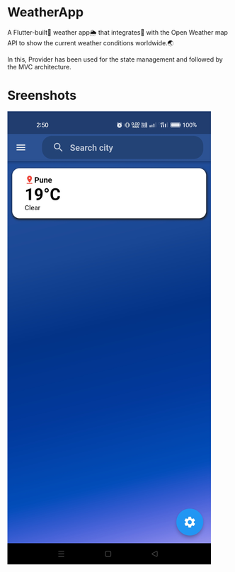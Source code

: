 # WeatherApp

A Flutter-built📳 weather app🌦️ that integrates🔗 with the Open Weather map API to show the current weather conditions worldwide.🌏    

In this, Provider has been used for the state management and followed by the MVC architecture.

# Sreenshots

![](https://github.com/swatikawale/weatherApp/blob/main/images/ss/ss1.jpg)
